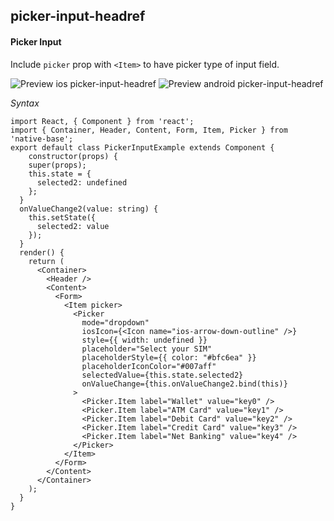 ## picker-input-headref
#### Picker Input

Include `picker` prop with `<Item>` to have picker type of input field.


![Preview ios picker-input-headref](https://github.com/GeekyAnts/NativeBase-KitchenSink/raw/v2.6.1/screenshots/ios/input-picker.gif)
![Preview android picker-input-headref](https://github.com/GeekyAnts/NativeBase-KitchenSink/raw/v2.6.1/screenshots/android/input-picker.gif)

*Syntax*

<pre class="line-numbers"><code class="language-jsx">import React, { Component } from 'react';
import { Container, Header, Content, Form, Item, Picker } from 'native-base';
export default class PickerInputExample extends Component {
    constructor(props) {
    super(props);
    this.state = {
      selected2: undefined
    };
  }
  onValueChange2(value: string) {
    this.setState({
      selected2: value
    });
  }
  render() {
    return (
      &lt;Container>
        &lt;Header />
        &lt;Content>
          &lt;Form>
            &lt;Item picker>
              &lt;Picker
                mode="dropdown"
                iosIcon={&lt;Icon name="ios-arrow-down-outline" />}
                style={&#123; width: undefined }}
                placeholder="Select your SIM"
                placeholderStyle={&#123; color: "#bfc6ea" }}
                placeholderIconColor="#007aff"
                selectedValue={this.state.selected2}
                onValueChange={this.onValueChange2.bind(this)}
              >
                &lt;Picker.Item label="Wallet" value="key0" />
                &lt;Picker.Item label="ATM Card" value="key1" />
                &lt;Picker.Item label="Debit Card" value="key2" />
                &lt;Picker.Item label="Credit Card" value="key3" />
                &lt;Picker.Item label="Net Banking" value="key4" />
              &lt;/Picker>
            &lt;/Item>
          &lt;/Form>
        &lt;/Content>
      &lt;/Container>
    );
  }
}</code></pre><br />
